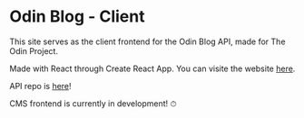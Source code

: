 # Odin Blog - Client

This site serves as the client frontend for the Odin Blog API, made for The Odin Project. 

Made with React through Create React App. You can visite the website [here]().

API repo is [here](https://github.com/gabrielmj23/Odin-Blog-API)!

CMS frontend is currently in development! ⏱